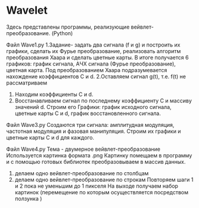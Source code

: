 # Wavelet
Здесь представлены программы, реализующие вейвлет-преобразование. (Python)

Файл Wave1.py
1.Задание- задать два сигнала (f и g) и построить их графики, сделать их Фурье преобразование, реализовать алгоритм преобразования Хаара и сделать цветные карты.
В итоге получается 6 графиков: график сигнала, АЧХ сигнала (Фурье преобразование), цветная карта.
Под преобразованием Хаара подразумевается нахождение коэффициентов С и d.
2.Оставляем сигнал g(t), т.е. f(t) не рассматриваем
1) Находим коэффициенты С и d.
2) Восстанавливаем сигнал по последнему коэффициенту С и массиву значений d. Строим его
Графики: график исходного сигнала, цветные карты С и d, график восстановленного сигнала.

Файл Wave3.py
Создаются три сигнала: амплитудная модуляция, частотная модуляция и фазовая манипуляция.
Строим их графики и цветные карты C и d для каждого.

Файл Wave4.py
Тема - двумерное вейвлет-преобразование
Используется картинка формата .png
Картинку помещаем в программу и с помощью готовых библиотек преобразовываем в массив данных.
1) делаем одно вейвлет-преобразование по столбцам
2) делаем одно вейвлет-преобразование по строкам
Повторяем шаги 1 и 2 пока не уменьшим до 1 пикселя
На выходе получаем набор картинок (перемещение по которым осуществляется посредством ползунка )
